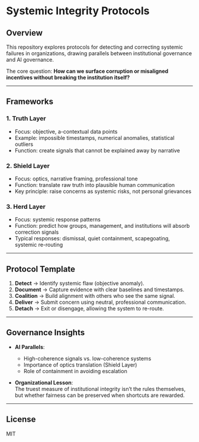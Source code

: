 # Systemic Integrity Protocols

## Overview
This repository explores protocols for detecting and correcting systemic failures in organizations, drawing parallels between institutional governance and AI governance.

The core question:
**How can we surface corruption or misaligned incentives without breaking the institution itself?**

---

## Frameworks

### 1. Truth Layer
- Focus: objective, a-contextual data points  
- Example: impossible timestamps, numerical anomalies, statistical outliers  
- Function: create signals that cannot be explained away by narrative  

### 2. Shield Layer
- Focus: optics, narrative framing, professional tone  
- Function: translate raw truth into plausible human communication  
- Key principle: raise concerns as systemic risks, not personal grievances  

### 3. Herd Layer
- Focus: systemic response patterns  
- Function: predict how groups, management, and institutions will absorb correction signals  
- Typical responses: dismissal, quiet containment, scapegoating, systemic re-routing  

---

## Protocol Template

1. **Detect** → Identify systemic flaw (objective anomaly).  
2. **Document** → Capture evidence with clear baselines and timestamps.  
3. **Coalition** → Build alignment with others who see the same signal.  
4. **Deliver** → Submit concern using neutral, professional communication.  
5. **Detach** → Exit or disengage, allowing the system to re-route.  

---

## Governance Insights

- **AI Parallels**:  
  - High-coherence signals vs. low-coherence systems  
  - Importance of optics translation (Shield Layer)  
  - Role of containment in avoiding escalation  

- **Organizational Lesson**:  
  The truest measure of institutional integrity isn’t the rules themselves, but whether fairness can be preserved when shortcuts are rewarded.  

---

## License
MIT

